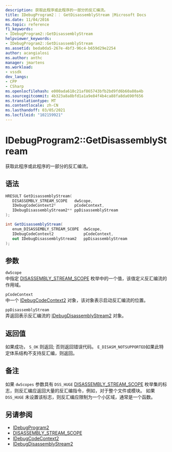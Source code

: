 ```yaml
---
description: 获取此程序或此程序的一部分的反汇编流。
title: IDebugProgram2：： GetDisassemblyStream |Microsoft Docs
ms.date: 11/04/2016
ms.topic: reference
f1_keywords:
- IDebugProgram2::GetDisassemblyStream
helpviewer_keywords:
- IDebugProgram2::GetDisassemblyStream
ms.assetid: beda0da5-267e-4bf3-96c4-b659d29e2254
author: acangialosi
ms.author: anthc
manager: jmartens
ms.workload:
- vssdk
dev_langs:
- CPP
- CSharp
ms.openlocfilehash: e000ada618c21af865743bfb2bd9fd6b60a80a4b
ms.sourcegitcommit: 4b323a8a8bfd1a1a9e84f4b4ca88fa8da690f656
ms.translationtype: MT
ms.contentlocale: zh-CN
ms.lasthandoff: 03/05/2021
ms.locfileid: "102159921"
---
```

# <a name="idebugprogram2getdisassemblystream"></a>IDebugProgram2::GetDisassemblyStream
获取此程序或此程序的一部分的反汇编流。

## <a name="syntax"></a>语法

```cpp
HRESULT GetDisassemblyStream( 
   DISASSEMBLY_STREAM_SCOPE   dwScope,
   IDebugCodeContext2*        pCodeContext,
   IDebugDisassemblyStream2** ppDisassemblyStream
);
```

```csharp
int GetDisassemblyStream( 
   enum_DISASSEMBLY_STREAM_SCOPE  dwScope,
   IDebugCodeContext2             pCodeContext,
   out IDebugDisassemblyStream2   ppDisassemblyStream
);
```

## <a name="parameters"></a>参数
`dwScope`\
中指定 [DISASSEMBLY_STREAM_SCOPE](../../../extensibility/debugger/reference/disassembly-stream-scope.md) 枚举中的一个值，该值定义反汇编流的作用域。

`pCodeContext`\
中一个 [IDebugCodeContext2](../../../extensibility/debugger/reference/idebugcodecontext2.md) 对象，该对象表示启动反汇编流的位置。

`ppDisassemblyStream`\
弄返回表示反汇编流的 [IDebugDisassemblyStream2](../../../extensibility/debugger/reference/idebugdisassemblystream2.md) 对象。

## <a name="return-value"></a>返回值
 如果成功， `S_OK` 则返回; 否则返回错误代码。 `E_DISASM_NOTSUPPORTED`如果此特定体系结构不支持反汇编，则返回。

## <a name="remarks"></a>备注
 如果 `dwScopes` 参数具有 `DSS_HUGE` [DISASSEMBLY_STREAM_SCOPE](../../../extensibility/debugger/reference/disassembly-stream-scope.md) 枚举集的标志，则反汇编应返回大量的反汇编指令，例如，对于整个文件或模块。 如果 `DSS_HUGE` 未设置该标志，则反汇编应限制为一个小区域，通常是一个函数。

## <a name="see-also"></a>另请参阅
- [IDebugProgram2](../../../extensibility/debugger/reference/idebugprogram2.md)
- [DISASSEMBLY_STREAM_SCOPE](../../../extensibility/debugger/reference/disassembly-stream-scope.md)
- [IDebugCodeContext2](../../../extensibility/debugger/reference/idebugcodecontext2.md)
- [IDebugDisassemblyStream2](../../../extensibility/debugger/reference/idebugdisassemblystream2.md)
